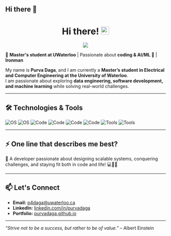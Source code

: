 ## Hi there 👋

<!--
**dagapurva3/dagapurva3** is a ✨ _special_ ✨ repository because its `README.md` (this file) appears on your GitHub profile.

Here are some ideas to get you started:

- 🔭 I’m currently working on ...
- 🌱 I’m currently learning ...
- 👯 I’m looking to collaborate on ...
- 🤔 I’m looking for help with ...
- 💬 Ask me about ...
- 📫 How to reach me: ...
- 😄 Pronouns: ...
- ⚡ Fun fact: ...
-->
 <!-- Replace this with your custom banner ![Header](https://via.placeholder.com/1000x250.png?text=Purva+Daga)-->

<div align="center">
   <h1>Hi there! <img src="https://media.giphy.com/media/hvRJCLFzcasrR4ia7z/giphy.gif" width="25px"> </h1>
   
   
   <img src="https://pronoun.cyou/x/y?subject=He&object=Him&height=20"> 
</div>

🚀 **Master's student at UWaterloo**  | Passionate about **coding & AI/ML 🌟** | **Ironman**

My name is **Purva Daga**, and I am currently a **Master’s student in Electrical and Computer Engineering at the University of Waterloo**.  
I am passionate about exploring **data engineering, software development, and machine learning** while solving real-world challenges.  

---

## 🛠️ Technologies & Tools

![OS](https://img.shields.io/badge/OS-Linux-blue?logo=linux&logoColor=white)
![OS](https://img.shields.io/badge/OS-Windows-blue?logo=windows&logoColor=white)
![Code](https://img.shields.io/badge/Code-Python-blue?logo=python&logoColor=white)
![Code](https://img.shields.io/badge/Code-JavaScript-yellow?logo=javascript&logoColor=white)
![Code](https://img.shields.io/badge/Code-SQL-orange?logo=postgresql&logoColor=white)
![Code](https://img.shields.io/badge/Code-C++-blue?logo=cplusplus&logoColor=white)
![Tools](https://img.shields.io/badge/Tools-Docker-blue?logo=docker&logoColor=white)
![Tools](https://img.shields.io/badge/Tools-AWS-yellow?logo=amazonaws&logoColor=white)

---

## ⚡ One line that describes me best?
🚀 A developer passionate about designing scalable systems, conquering challenges, and staying fit both in code and life! 💻🏋️‍♂️

---

<!--## 🎯 My Interests

- Data engineering and optimization
- Exploring AI for social impact
- Building 3D and interactive web experiences
- Marathon running and cycling

--->

## 📫 Let's Connect

- **Email:** [p4daga@uwaterloo.ca](mailto:p4daga@uwaterloo.ca)  
- **LinkedIn:** [linkedin.com/in/purvadaga](https://linkedin.com/in/purvadaga)  
- **Portfolio:** [purvadaga.github.io](https://purvadaga.github.io)

---

<!--## 🏆 Achievements

- Ironman 70.3 Finisher 🏅  
- Bar Raiser Award for Athena and Hermes Projects 🏗️  
- State-level Best Speaker Award 🎤  

--->

*“Strive not to be a success, but rather to be of value.”* – Albert Einstein
